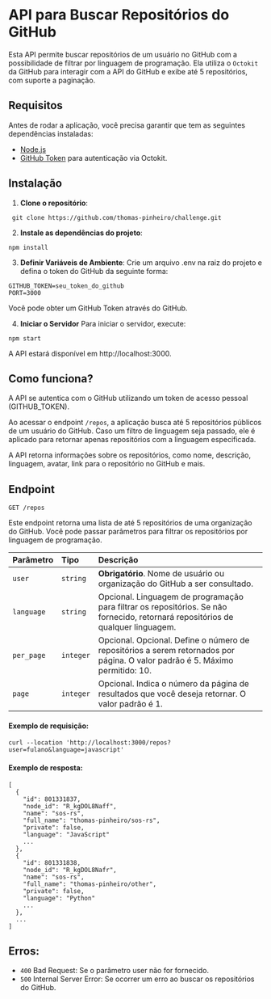 # API para Buscar Repositórios do GitHub

Esta API permite buscar repositórios de um usuário no GitHub com a possibilidade de filtrar por linguagem de programação. Ela utiliza o `Octokit` da GitHub para interagir com a API do GitHub e exibe até 5 repositórios, com suporte a paginação.

## Requisitos

Antes de rodar a aplicação, você precisa garantir que tem as seguintes dependências instaladas:

- [Node.js](https://nodejs.org/)
- [GitHub Token](https://docs.github.com/en/authentication/keeping-your-account-and-data-secure/managing-your-personal-access-tokens#creating-a-personal-access-token-classic) para autenticação via Octokit.

## Instalação

1. **Clone o repositório**:
  ```
   git clone https://github.com/thomas-pinheiro/challenge.git
  ```

2. **Instale as dependências do projeto**:
```
npm install
```
3. **Definir Variáveis de Ambiente**:
Crie um arquivo .env na raiz do projeto e defina o token do GitHub da seguinte forma:

```
GITHUB_TOKEN=seu_token_do_github
PORT=3000
```
Você pode obter um GitHub Token através do GitHub.

4. **Iniciar o Servidor**
Para iniciar o servidor, execute:

```
npm start
```
A API estará disponível em http://localhost:3000.

## Como funciona?
A API se autentica com o GitHub utilizando um token de acesso pessoal (GITHUB_TOKEN).

Ao acessar o endpoint `/repos`, a aplicação busca até 5 repositórios públicos de um usuário do GitHub. Caso um filtro de linguagem seja passado, ele é aplicado para retornar apenas repositórios com a linguagem especificada.

A API retorna informações sobre os repositórios, como nome, descrição, linguagem, avatar, link para o repositório no GitHub e mais.

## Endpoint

`
GET /repos
`

Este endpoint retorna uma lista de até 5 repositórios de uma organização do GitHub. Você pode passar parâmetros para filtrar os repositórios por linguagem de programação.

| Parâmetro  | Tipo    | Descrição                                                                 |
| :--------- | :------ | :------------------------------------------------------------------------ |
| `user`     | `string` | **Obrigatório**. Nome de usuário ou organização do GitHub a ser consultado. |
| `language` | `string` | Opcional. Linguagem de programação para filtrar os repositórios. Se não fornecido, retornará repositórios de qualquer linguagem. |
| `per_page` | `integer` | Opcional. Opcional. Define o número de repositórios a serem retornados por página. O valor padrão é 5. Máximo permitido: 10. |
| `page` | `integer` | Opcional. Indica o número da página de resultados que você deseja retornar. O valor padrão é 1. |


#### Exemplo de requisição:
```
curl --location 'http://localhost:3000/repos?user=fulano&language=javascript'
```
#### Exemplo de resposta:

```
[
  {
    "id": 801331837,
    "node_id": "R_kgDOL8Naff",
    "name": "sos-rs",
    "full_name": "thomas-pinheiro/sos-rs",
    "private": false,
    "language": "JavaScript"
    ...
  },
  {
    "id": 801331838,
    "node_id": "R_kgDOL8Nafr",
    "name": "sos-rs",
    "full_name": "thomas-pinheiro/other",
    "private": false,
    "language": "Python"
    ...
  },
  ...
]
```

## Erros:
- `400` Bad Request: Se o parâmetro user não for fornecido.
- `500` Internal Server Error: Se ocorrer um erro ao buscar os repositórios do GitHub.

